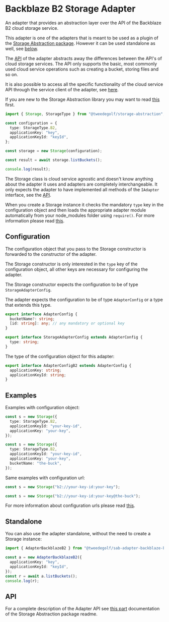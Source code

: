 # Backblaze B2 Storage Adapter

An adapter that provides an abstraction layer over the API of the Backblaze B2 cloud storage service.

This adapter is one of the adapters that is meant to be used as a plugin of the [Storage Abstraction package](https://www.npmjs.com/package/@tweedegolf/storage-abstraction). However it can be used standalone as well, see [below](#standalone).

The [API](https://github.com/tweedegolf/storage-abstraction/tree/master?tab=readme-ov-file#adapter-api) of the adapter abstracts away the differences between the API's of cloud storage services. The API only supports the basic, most commonly used cloud service operations such as creating a bucket, storing files and so on.

It is also possible to access all the specific functionality of the cloud service API through the service client of the adapter, see [here](https://github.com/tweedegolf/storage-abstraction/tree/master?tab=readme-ov-file#getserviceclient).

If you are new to the Storage Abstraction library you may want to read [this](https://github.com/tweedegolf/storage-abstraction/blob/master/README.md#how-it-works) first.

```typescript
import { Storage, StorageType } from "@tweedegolf/storage-abstraction";

const configuration = {
  type: StorageType.B2,
  applicationKey: "key",
  applicationKeyId: "keyId",
};

const storage = new Storage(configuration);

const result = await storage.listBuckets();

console.log(result);
```

The Storage class is cloud service agnostic and doesn't know anything about the adapter it uses and adapters are completely interchangeable. It only expects the adapter to have implemented all methods of the `IAdapter` interface, see the [API](https://github.com/tweedegolf/storage-abstraction/blob/master/README.md#adapter-api).

When you create a Storage instance it checks the mandatory `type` key in the configuration object and then loads the appropriate adapter module automatically from your node_modules folder using `require()`. For more information please read [this](https://github.com/tweedegolf/storage-abstraction/blob/master/README.md#register-your-adapter).

## Configuration

The configuration object that you pass to the Storage constructor is forwarded to the constructor of the adapter.

The Storage constructor is only interested in the `type` key of the configuration object, all other keys are necessary for configuring the adapter.

The Storage constructor expects the configuration to be of type `StorageAdapterConfig`.

The adapter expects the configuration to be of type `AdapterConfig` or a type that extends this type.

```typescript
export interface AdapterConfig {
  bucketName?: string;
  [id: string]: any; // any mandatory or optional key
}

export interface StorageAdapterConfig extends AdapterConfig {
  type: string;
}
```

The type of the configuration object for this adapter:

```typescript
export interface AdapterConfigB2 extends AdapterConfig {
  applicationKey: string;
  applicationKeyId: string;
}
```

## Examples

Examples with configuration object:

```typescript
const s = new Storage({
  type: StorageType.B2,
  applicationKeyId: "your-key-id",
  applicationKey: "your-key",
});

const s = new Storage({
  type: StorageType.B2,
  applicationKeyId: "your-key-id",
  applicationKey: "your-key",
  bucketName: "the-buck",
});
```

Same examples with configuration url:

```typescript
const s = new Storage("b2://your-key-id:your-key");

const s = new Storage("b2://your-key-id:your-key@the-buck");
```

For more information about configuration urls please read [this](https://github.com/tweedegolf/storage-abstraction/blob/master/README.md#configuration-url).

## Standalone

You can also use the adapter standalone, without the need to create a Storage instance:

```typescript
import { AdapterBackblazeB2 } from "@tweedegolf/sab-adapter-backblaze-b2";

const a = new AdapterBackblazeB2({
  applicationKey: "key",
  applicationKeyId: "keyId",
});
const r = await a.listBuckets();
console.log(r);
```

## API

For a complete description of the Adapter API see [this part](https://github.com/tweedegolf/storage-abstraction/blob/master/README.md#adapter-api) documentation of the Storage Abstraction package readme.
